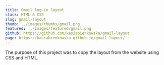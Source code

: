 ```yaml
---
title: Gmail log-in layout
stack: HTML & CSS
slug: gmail-layout
thumb: ../images/thumbs/gmail.png
featured: ../images/featured/gmail.png
github: https://github.com/kasiabienkowska/gmail-layout
page: https://kasiabienkowska.github.io/gmail-layout/
---
```

The purpose of this project was to copy the layout from the website using CSS and HTML.
